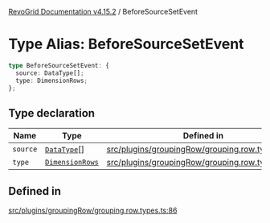 [RevoGrid Documentation v4.15.2](README.md) / BeforeSourceSetEvent

# Type Alias: BeforeSourceSetEvent

```ts
type BeforeSourceSetEvent: {
  source: DataType[];
  type: DimensionRows;
};
```

## Type declaration

| Name | Type | Defined in |
| ------ | ------ | ------ |
| `source` | [`DataType`](TypeAlias.DataType.md)[] | [src/plugins/groupingRow/grouping.row.types.ts:88](https://github.com/revolist/revogrid/blob/30cfedca97f5b42c948bd2668fa87c350d2411bd/src/plugins/groupingRow/grouping.row.types.ts#L88) |
| `type` | [`DimensionRows`](TypeAlias.DimensionRows.md) | [src/plugins/groupingRow/grouping.row.types.ts:87](https://github.com/revolist/revogrid/blob/30cfedca97f5b42c948bd2668fa87c350d2411bd/src/plugins/groupingRow/grouping.row.types.ts#L87) |

## Defined in

[src/plugins/groupingRow/grouping.row.types.ts:86](https://github.com/revolist/revogrid/blob/30cfedca97f5b42c948bd2668fa87c350d2411bd/src/plugins/groupingRow/grouping.row.types.ts#L86)
